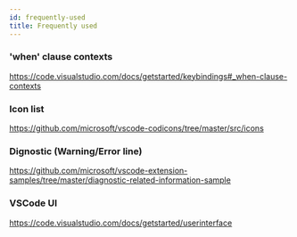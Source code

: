```yaml
---
id: frequently-used
title: Frequently used
---
```


### 'when' clause contexts

https://code.visualstudio.com/docs/getstarted/keybindings#_when-clause-contexts

### Icon list

https://github.com/microsoft/vscode-codicons/tree/master/src/icons

### Dignostic (Warning/Error line)

https://github.com/microsoft/vscode-extension-samples/tree/master/diagnostic-related-information-sample

### VSCode UI

https://code.visualstudio.com/docs/getstarted/userinterface
